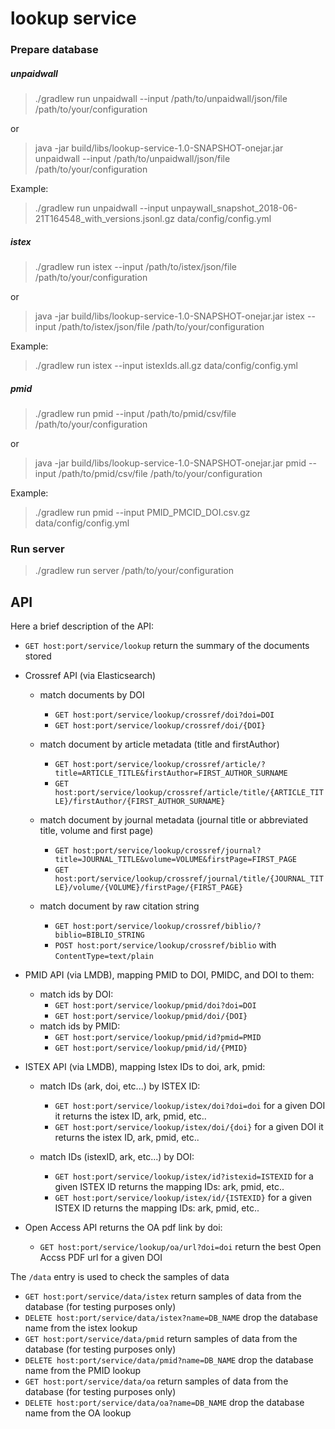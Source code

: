 # lookup service


### Prepare database
##### unpaidwall

> ./gradlew run unpaidwall --input /path/to/unpaidwall/json/file /path/to/your/configuration

or 

> java -jar build/libs/lookup-service-1.0-SNAPSHOT-onejar.jar unpaidwall --input /path/to/unpaidwall/json/file /path/to/your/configuration

Example: 

> ./gradlew run unpaidwall --input unpaywall_snapshot_2018-06-21T164548_with_versions.jsonl.gz data/config/config.yml 

##### istex 
> ./gradlew run istex --input /path/to/istex/json/file /path/to/your/configuration

or 

> java -jar build/libs/lookup-service-1.0-SNAPSHOT-onejar.jar istex --input /path/to/istex/json/file /path/to/your/configuration

Example: 

> ./gradlew run istex --input istexIds.all.gz data/config/config.yml

##### pmid 

> ./gradlew run pmid --input /path/to/pmid/csv/file /path/to/your/configuration 

or 

> java -jar build/libs/lookup-service-1.0-SNAPSHOT-onejar.jar pmid --input /path/to/pmid/csv/file /path/to/your/configuration 

Example: 

> ./gradlew run pmid --input PMID_PMCID_DOI.csv.gz data/config/config.yml 



### Run server
> ./gradlew run server /path/to/your/configuration


## API

Here a brief description of the API: 

- `GET host:port/service/lookup` return the summary of the documents stored

- Crossref API (via Elasticsearch)
 
    - match documents by DOI
        - `GET host:port/service/lookup/crossref/doi?doi=DOI`
        - `GET host:port/service/lookup/crossref/doi/{DOI}`

    - match document by article metadata (title and firstAuthor)
        - `GET host:port/service/lookup/crossref/article/?title=ARTICLE_TITLE&firstAuthor=FIRST_AUTHOR_SURNAME`
        - `GET host:port/service/lookup/crossref/article/title/{ARTICLE_TITLE}/firstAuthor/{FIRST_AUTHOR_SURNAME}` 
    
    - match document by journal metadata (journal title or abbreviated title, volume and first page)
        - `GET host:port/service/lookup/crossref/journal?title=JOURNAL_TITLE&volume=VOLUME&firstPage=FIRST_PAGE`
        - `GET host:port/service/lookup/crossref/journal/title/{JOURNAL_TITLE}/volume/{VOLUME}/firstPage/{FIRST_PAGE}`

    - match document by raw citation string 
        - `GET host:port/service/lookup/crossref/biblio/?biblio=BIBLIO_STRING`
        - `POST host:port/service/lookup/crossref/biblio` with `ContentType=text/plain` 

- PMID API (via LMDB), mapping PMID to DOI, PMIDC, and DOI to them: 
    - match ids by DOI: 
        - `GET host:port/service/lookup/pmid/doi?doi=DOI`
        - `GET host:port/service/lookup/pmid/doi/{DOI}`
    - match ids by PMID: 
         - `GET host:port/service/lookup/pmid/id?pmid=PMID`
         - `GET host:port/service/lookup/pmid/id/{PMID}`
    
- ISTEX API (via LMDB), mapping Istex IDs to doi, ark, pmid: 
    - match IDs (ark, doi, etc...) by ISTEX ID:     
        - `GET host:port/service/lookup/istex/doi?doi=doi` for a given DOI it returns the istex ID, ark, pmid, etc.. 
        - `GET host:port/service/lookup/istex/doi/{doi}` for a given DOI it returns the istex ID, ark, pmid, etc..
        
    - match IDs (istexID, ark, etc...) by DOI: 
        - `GET host:port/service/lookup/istex/id?istexid=ISTEXID` for a given ISTEX ID returns the mapping IDs: ark, pmid, etc.. 
        - `GET host:port/service/lookup/istex/id/{ISTEXID}` for a given ISTEX ID returns the mapping IDs: ark, pmid, etc..
                

- Open Access API returns the OA pdf link by doi: 
    - `GET host:port/service/lookup/oa/url?doi=doi` return the best Open Accss PDF url for a given DOI 



The `/data` entry is used to check the samples of data

- `GET host:port/service/data/istex` return samples of data from the database (for testing purposes only)   
- `DELETE host:port/service/data/istex?name=DB_NAME` drop the database name from the istex lookup    
- `GET host:port/service/data/pmid` return samples of data from the database (for testing purposes only)
- `DELETE host:port/service/data/pmid?name=DB_NAME` drop the database name from the PMID lookup
- `GET host:port/service/data/oa` return samples of data from the database (for testing purposes only)
- `DELETE host:port/service/data/oa?name=DB_NAME` drop the database name from the OA lookup
